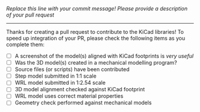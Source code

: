 *Replace this line with your commit message! Please provide a description of your pull request*

------------
Thanks for creating a pull request to contribute to the KiCad libraries! To speed up integration of your PR, please check the following items as you complete them:

- [ ] A screenshot of the model(s) aligned with KiCad footprints is *very useful*
- [ ] Was the 3D model(s) created in a mechanical modelling program?
- [ ] Source files (or scripts) have been contributed 
- [ ] Step model submitted in 1:1 scale
- [ ] WRL model submitted in 1:2.54 scale
- [ ] 3D model alignment checked against KiCad footprint
- [ ] WRL model uses correct material properties
- [ ] Geometry check performed against mechanical models
